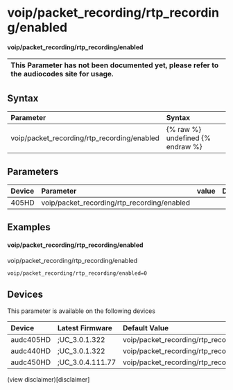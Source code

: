 ﻿---
description: voip/packet_recording/rtp_recording/enabled
search: false
---

# voip/packet_recording/rtp_recording/enabled

#### voip/packet_recording/rtp_recording/enabled


| This Parameter has not been documented yet, please refer to the audiocodes site for usage.  |
| :--- |

## Syntax
| Parameter | Syntax |
| :--- | :--- |
|voip/packet_recording/rtp_recording/enabled | {% raw %} undefined {% endraw %} |

## Parameters
|Device|Parameter|value|Description|
|:---|:---|:---|:---|
| 405HD | voip/packet_recording/rtp_recording/enabled |  |  |

## Examples
#### voip/packet_recording/rtp_recording/enabled

voip/packet_recording/rtp_recording/enabled

```
voip/packet_recording/rtp_recording/enabled=0
```

## Devices
This parameter is available on the following devices

| Device | Latest Firmware | Default Value |
|:---|:---|:---|
| audc405HD | ;UC_3.0.1.322 | voip/packet_recording/rtp_recording/enabled=0 
| audc440HD | ;UC_3.0.1.322 | voip/packet_recording/rtp_recording/enabled=0 
| audc450HD | ;UC_3.0.4.111.77 | voip/packet_recording/rtp_recording/enabled=0 

(view disclaimer)[disclaimer]
